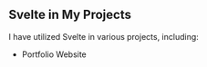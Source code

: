 ## Svelte in My Projects

I have utilized Svelte in various projects, including:

- Portfolio Website